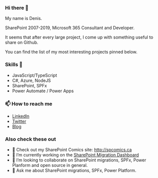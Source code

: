 ### Hi there 👋

My name is Denis. 

SharePoint 2007-2019, Microsoft 365 Consultant and Developer.

It seems that after every large project, I come up with something useful to share on Github. 

You can find the list of my most interesting projects pinned below.

### Skills 💪
- JavaScript/TypeScript
- C#, Azure, NodeJS
- SharePoint, SPFx
- Power Automate / Power Apps 

### 📫 How to reach me

- [LinkedIn](https://www.linkedin.com/in/molodtsovd/)
- [Twitter](https://twitter.com/Zerg00s)
- [Blog](https://www.linkedin.com/pulse/run-multiple-instances-ms-teams-denis-molodtsov/)

### Also check these out

- 🦅 Check out my SharePoint Comics site: http://spcomics.ca
- 🔭 I’m currently working on the [SharePoint Migration Dashboard](https://github.com/Zerg00s/sp-migration-dashboard)
- 👯 I’m looking to collaborate on SharePoint migrations, SPFx, Power Planform and open source in general.
- 💬 Ask me about SharePoint migrations, SPFx, Power Platform.
